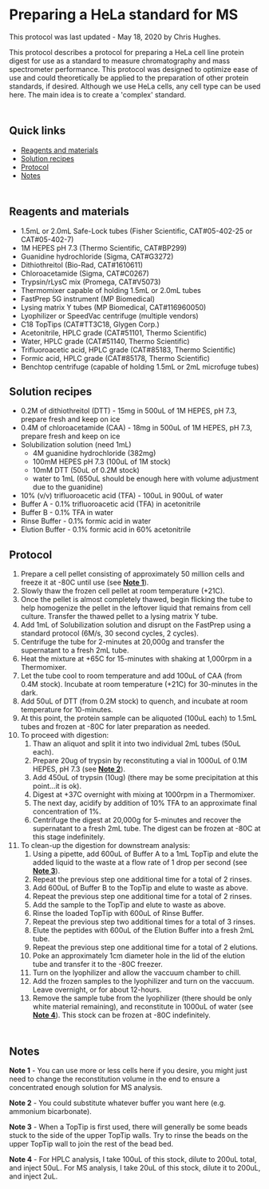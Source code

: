 # Preparing a HeLa standard for MS <!-- omit in toc -->

This protocol was last updated - May 18, 2020 by Chris Hughes.

This protocol describes a protocol for preparing a HeLa cell line protein digest for use as a standard to measure chromatography and mass spectrometer performance. This protocol was designed to optimize ease of use and could theoretically be applied to the preparation of other protein standards, if desired. Although we use HeLa cells, any cell type can be used here. The main idea is to create a 'complex' standard.

<hr style="height:6pt; visibility:hidden;" />

## Quick links <!-- omit in toc -->

- [Reagents and materials](#reagents-and-materials)
- [Solution recipes](#solution-recipes)
- [Protocol](#protocol)
- [Notes](#notes)

<hr style="height:6pt; visibility:hidden;" />

<span id="reagents-and-materials"></span>

## Reagents and materials

- 1.5mL or 2.0mL Safe-Lock tubes (Fisher Scientific, CAT#05-402-25 or CAT#05-402-7)
- 1M HEPES pH 7.3 (Thermo Scientific, CAT#BP299)
- Guanidine hydrochloride (Sigma, CAT#G3272)
- Dithiothreitol (Bio-Rad, CAT#1610611)
- Chloroacetamide (Sigma, CAT#C0267)
- Trypsin/rLysC mix (Promega, CAT#V5073)
- Thermomixer capable of holding 1.5mL or 2.0mL tubes
- FastPrep 5G instrument (MP Biomedical)
- Lysing matrix Y tubes (MP Biomedical, CAT#116960050)
- Lyophilizer or SpeedVac centrifuge (multiple vendors)
- C18 TopTips (CAT#TT3C18, Glygen Corp.)
- Acetonitrile, HPLC grade (CAT#51101, Thermo Scientific)
- Water, HPLC grade (CAT#51140, Thermo Scientific)
- Trifluoroacetic acid, HPLC grade (CAT#85183, Thermo Scientific)
- Formic acid, HPLC grade (CAT#85178, Thermo Scientific)
- Benchtop centrifuge (capable of holding 1.5mL or 2mL microfuge tubes)

<span id="solution-recipes"></span>

## Solution recipes

- 0.2M of dithiothreitol (DTT) - 15mg in 500uL of 1M HEPES, pH 7.3, prepare fresh and keep on ice
- 0.4M of chloroacetamide (CAA) - 18mg in 500uL of 1M HEPES, pH 7.3, prepare fresh and keep on ice
- Solubilization solution (need 1mL)
  - 4M guanidine hydrochloride (382mg)
  - 100mM HEPES pH 7.3 (100uL of 1M stock)
  - 10mM DTT (50uL of 0.2M stock)
  - water to 1mL (650uL should be enough here with volume adjustment due to the guanidine)
- 10% (v/v) trifluoroacetic acid (TFA) - 100uL in 900uL of water
- Buffer A - 0.1% trifluoroacetic acid (TFA) in acetonitrile
- Buffer B - 0.1% TFA in water
- Rinse Buffer - 0.1% formic acid in water
- Elution Buffer - 0.1% formic acid in 60% acetonitrile

<span id="protocol"></span>

## Protocol

1. Prepare a cell pellet consisting of approximately 50 million cells and freeze it at -80C until use (see [**Note 1**](#note1)).
2. Slowly thaw the frozen cell pellet at room temperature (+21C).
3. Once the pellet is almost completely thawed, begin flicking the tube to help homogenize the pellet in the leftover liquid that remains from cell culture. Transfer the thawed pellet to a lysing matrix Y tube.
4. Add 1mL of Solubilization solution and disrupt on the FastPrep using a standard protocol (6M/s, 30 second cycles, 2 cycles).
5. Centrifuge the tube for 2-minutes at 20,000g and transfer the supernatant to a fresh 2mL tube.
6. Heat the mixture at +65C for 15-minutes with shaking at 1,000rpm in a Thermomixer.
7. Let the tube cool to room temperature and add 100uL of CAA (from 0.4M stock). Incubate at room temperature (+21C) for 30-minutes in the dark.
8. Add 50uL of DTT (from 0.2M stock) to quench, and incubate at room temperature for 10-minutes.
9. At this point, the protein sample can be aliquoted (100uL each) to 1.5mL tubes and frozen at -80C for later preparation as needed.
10. To proceed with digestion:
    1. Thaw an aliquot and split it into two individual 2mL tubes (50uL each).
    2. Prepare 20ug of trypsin by reconstituting a vial in 1000uL of 0.1M HEPES, pH 7.3 (see [**Note 2**](#note2)).
    3. Add 450uL of trypsin (10ug) (there may be some precipitation at this point...it is ok).
    4. Digest at +37C overnight with mixing at 1000rpm in a Thermomixer.
    5. The next day, acidify by addition of 10% TFA to an approximate final concentration of 1%.
    6. Centrifuge the digest at 20,000g for 5-minutes and recover the supernatant to a fresh 2mL tube. The digest can be frozen at -80C at this stage indefinitely.
11. To clean-up the digestion for downstream analysis:
    1. Using a pipette, add 600uL of Buffer A to a 1mL TopTip and elute the added liquid to the waste at a flow rate of 1 drop per second (see [**Note 3**](#note3)).
    2. Repeat the previous step one additional time for a total of 2 rinses.
    3. Add 600uL of Buffer B to the TopTip and elute to waste as above.
    4. Repeat the previous step one additional time for a total of 2 rinses.
    5. Add the sample to the TopTip and elute to waste as above.
    6. Rinse the loaded TopTip with 600uL of Rinse Buffer.
    7. Repeat the previous step two additional times for a total of 3 rinses.
    8. Elute the peptides with 600uL of the Elution Buffer into a fresh 2mL tube.
    9. Repeat the previous step one additional time for a total of 2 elutions.
    10. Poke an approximately 1cm diameter hole in the lid of the elution tube and transfer it to the -80C freezer.
    11. Turn on the lyophilizer and allow the vaccuum chamber to chill.
    12. Add the frozen samples to the lyophilizer and turn on the vaccuum. Leave overnight, or for about 12-hours.
    13. Remove the sample tube from the lyophilizer (there should be only white material remaining), and reconstitute in 1000uL of water (see [**Note 4**](#note4)). This stock can be frozen at -80C indefinitely.

<hr style="height:6pt; visibility:hidden;" />

<span id="notes"></span>

## Notes

<span id="note1"></span>

**Note 1** - You can use more or less cells here if you desire, you might just need to change the reconstitution volume in the end to ensure a concentrated enough solution for MS analysis.

 <span id="note2"></span>

**Note 2** - You could substitute whatever buffer you want here (e.g. ammonium bicarbonate).

<span id="note3"></span>

**Note 3** - When a TopTip is first used, there will generally be some beads stuck to the side of the upper TopTip walls. Try to rinse the beads on the upper TopTip wall to join the rest of the bead bed.

<span id="note4"></span>

**Note 4** - For HPLC analysis, I take 100uL of this stock, dilute to 200uL total, and inject 50uL. For MS analysis, I take 20uL of this stock, dilute it to 200uL, and inject 2uL.
